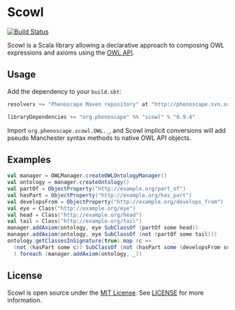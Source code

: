 # Scowl

[![Build Status](https://secure.travis-ci.org/phenoscape/scowl.png)](http://travis-ci.org/phenoscape/scowl)

Scowl is a Scala library allowing a declarative approach to composing OWL expressions and axioms using the [OWL API](http://owlapi.sourceforge.net).

## Usage

Add the dependency to your `build.sbt`:

```scala
resolvers += "Phenoscape Maven repository" at "http://phenoscape.svn.sourceforge.net/svnroot/phenoscape/trunk/maven/repository"

libraryDependencies += "org.phenoscape" %% "scowl" % "0.9.4"
```

Import `org.phenoscape.scowl.OWL._`, and Scowl implicit conversions will add pseudo Manchester syntax methods to native OWL API objects.

## Examples
```scala
val manager = OWLManager.createOWLOntologyManager()
val ontology = manager.createOntology()
val partOf = ObjectProperty("http://example.org/part_of")
val hasPart = ObjectProperty("http://example.org/has_part")
val developsFrom = ObjectProperty("http://example.org/develops_from")
val eye = Class("http://example.org/eye")
val head = Class("http://example.org/head")
val tail = Class("http://example.org/tail")
manager.addAxiom(ontology, eye SubClassOf (partOf some head))
manager.addAxiom(ontology, eye SubClassOf (not (partOf some tail)))
ontology.getClassesInSignature(true).map (c => 
  (not (hasPart some c)) SubClassOf (not (hasPart some (developsFrom some c)))
  ) foreach (manager.addAxiom(ontology, _))
```

## License

Scowl is open source under the [MIT License](http://opensource.org/licenses/MIT).  See [LICENSE](LICENSE) for more information.
